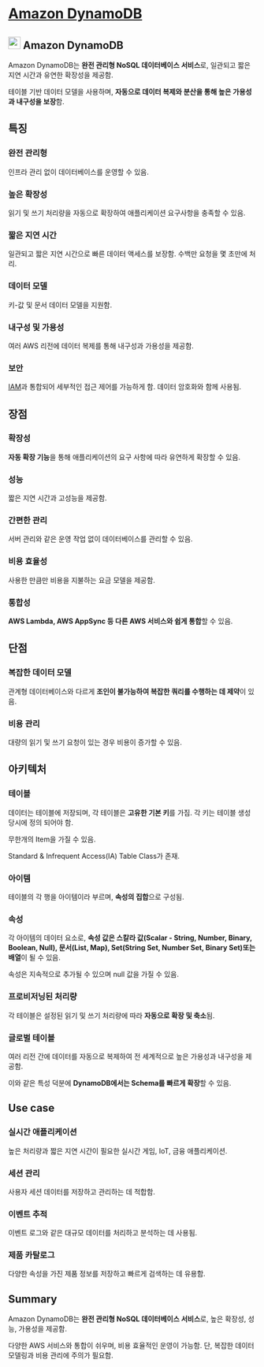 # [Amazon DynamoDB](https://docs.aws.amazon.com/ko_kr/amazondynamodb/latest/developerguide/Introduction.html)

## <img src = "https://github.com/LeeWooJung/AWS-SAA-C03/assets/31682438/dbaaf70b-93cd-4844-b041-0bc13fbbab60" width = "25" height = "25"> Amazon DynamoDB

Amazon DynamoDB는 **완전 관리형 NoSQL 데이터베이스 서비스**로, 일관되고 짧은 지연 시간과 유연한 확장성을 제공함.  

테이블 기반 데이터 모델을 사용하며, **자동으로 데이터 복제와 분산을 통해 높은 가용성과 내구성을 보장**함.

## 특징

### 완전 관리형  
인프라 관리 없이 데이터베이스를 운영할 수 있음.

### 높은 확장성  
읽기 및 쓰기 처리량을 자동으로 확장하여 애플리케이션 요구사항을 충족할 수 있음.

### 짧은 지연 시간  
일관되고 짧은 지연 시간으로 빠른 데이터 액세스를 보장함. 수백만 요청을 몇 초만에 처리.

### 데이터 모델  
키-값 및 문서 데이터 모델을 지원함.

### 내구성 및 가용성  
여러 AWS 리전에 데이터 복제를 통해 내구성과 가용성을 제공함.

### 보안  
[IAM](https://github.com/LeeWooJung/AWS-SAA-C03/tree/main/2.%20Identity%20and%20Access(IAM))과 통합되어 세부적인 접근 제어를 가능하게 함. 데이터 암호화와 함께 사용됨.

## 장점

### 확장성  
**자동 확장 기능**을 통해 애플리케이션의 요구 사항에 따라 유연하게 확장할 수 있음.

### 성능  
짧은 지연 시간과 고성능을 제공함.

### 간편한 관리   
서버 관리와 같은 운영 작업 없이 데이터베이스를 관리할 수 있음.

### 비용 효율성  
사용한 만큼만 비용을 지불하는 요금 모델을 제공함.

### 통합성  
**AWS Lambda, AWS AppSync 등 다른 AWS 서비스와 쉽게 통합**할 수 있음.

## 단점

### 복잡한 데이터 모델  
관계형 데이터베이스와 다르게 **조인이 불가능하여 복잡한 쿼리를 수행하는 데 제약**이 있음.

### 비용 관리  
대량의 읽기 및 쓰기 요청이 있는 경우 비용이 증가할 수 있음.

## 아키텍처

### 테이블  
데이터는 테이블에 저장되며, 각 테이블은 **고유한 기본 키**를 가짐. 각 키는 테이블 생성 당시에 정의 되어야 함.

무한개의 Item을 가질 수 있음.

Standard & Infrequent Access(IA) Table Class가 존재.

### 아이템  
테이블의 각 행을 아이템이라 부르며, **속성의 집합**으로 구성됨.

### 속성  
각 아이템의 데이터 요소로, **속성 값은 스칼라 값(Scalar - String, Number, Binary, Boolean, Null), 문서(List, Map), Set(String Set, Number Set, Binary Set)또는 배열**이 될 수 있음.

속성은 지속적으로 추가될 수 있으며 null 값을 가질 수 있음.

### 프로비저닝된 처리량  
각 테이블은 설정된 읽기 및 쓰기 처리량에 따라 **자동으로 확장 및 축소**됨.

### 글로벌 테이블  
여러 리전 간에 데이터를 자동으로 복제하여 전 세계적으로 높은 가용성과 내구성을 제공함.

이와 같은 특성 덕분에 **DynamoDB에서는 Schema를 빠르게 확장**할 수 있음.

## Use case

### 실시간 애플리케이션  
높은 처리량과 짧은 지연 시간이 필요한 실시간 게임, IoT, 금융 애플리케이션.

### 세션 관리  
사용자 세션 데이터를 저장하고 관리하는 데 적합함.

### 이벤트 추적  
이벤트 로그와 같은 대규모 데이터를 처리하고 분석하는 데 사용됨.

### 제품 카탈로그  
다양한 속성을 가진 제품 정보를 저장하고 빠르게 검색하는 데 유용함.

## Summary 

Amazon DynamoDB는 **완전 관리형 NoSQL 데이터베이스 서비스**로, 높은 확장성, 성능, 가용성을 제공함. 

다양한 AWS 서비스와 통합이 쉬우며, 비용 효율적인 운영이 가능함. 단, 복잡한 데이터 모델링과 비용 관리에 주의가 필요함.